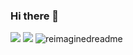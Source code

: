 ### Hi there 👋
<img src = "https://lanyard.cnrad.dev/api/447770912331268096"/>
<img src= "https://github-readme-stats.vercel.app/api/top-langs/?username=reverseRAFID&langs_c&layout=compact&theme=dark&show_icons=true&border_color=00FFFF" />
<img src="https://myreadme.vercel.app/api/embed/reverseRAFID?panels=userstatistics,toprepositories,commitgraph" alt="reimaginedreadme" />
